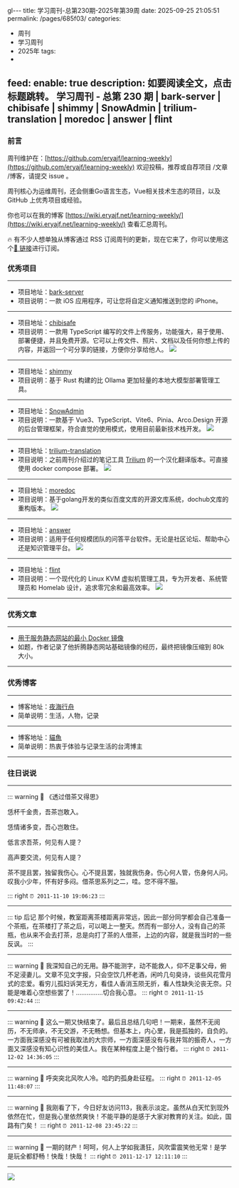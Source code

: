 gl---
title: 学习周刊-总第230期-2025年第39周
date: 2025-09-25 21:05:51
permalink: /pages/685f03/
categories:
  - 周刊
  - 学习周刊
  - 2025年
tags:
  - 
feed:
  enable: true
description: 如要阅读全文，点击标题跳转。 学习周刊 - 总第 230 期  | bark-server | chibisafe | shimmy | SnowAdmin | trilium-translation | moredoc | answer | flint
---


### 前言

周刊维护在：[https://github.com/eryajf/learning-weekly](https://github.com/eryajf/learning-weekly)  欢迎投稿，推荐或自荐项目 /文章 /博客，请提交 issue 。

周刊核心为运维周刊，还会侧重Go语言生态，Vue相关技术生态的项目，以及 GitHub 上优秀项目或经验。

你也可以在我的博客 [https://wiki.eryajf.net/learning-weekly/](https://wiki.eryajf.net/learning-weekly/) 查看汇总周刊。

🔥 有不少人想单独从博客通过 RSS 订阅周刊的更新，现在它来了，你可以使用这个[🔗 链接](https://wiki.eryajf.net/learning-weekly.xml)进行订阅。

### 优秀项目

---
- 项目地址：[bark-server](https://github.com/Finb/bark-server)
- 项目说明：一款 iOS 应用程序，可让您将自定义通知推送到您的 iPhone。
---
- 项目地址：[chibisafe](https://github.com/chibisafe/chibisafe)
- 项目说明：一款用 TypeScript 编写的文件上传服务，功能强大，易于使用、部署便捷，并且免费开源。它可以上传文件、照片、文档以及任何你想上传的内容，并返回一个可分享的链接，方便你分享给他人。
  ![](https://t.eryajf.net/imgs/2025/09/1757918731988.webp)
---
- 项目地址：[shimmy](https://github.com/Michael-A-Kuykendall/shimmy)
- 项目说明：基于 Rust 构建的比 Ollama 更加轻量的本地大模型部署管理工具。
---
- 项目地址：[SnowAdmin](https://github.com/WangFan-io/SnowAdmin)
- 项目说明：一款基于 Vue3、TypeScript、Vite6、Pinia、Arco.Design 开源的后台管理框架，符合直觉的使用模式，使用目前最新技术栈开发。
  ![](https://t.eryajf.net/imgs/2025/09/1758129662587.webp)
---
- 项目地址：[trilium-translation](https://github.com/Nriver/trilium-translation)
- 项目说明：之前周刊介绍过的笔记工具 [Trilium](https://github.com/TriliumNext/Trilium) 的一个汉化翻译版本。可直接使用 docker compose 部署。
  ![](https://t.eryajf.net/imgs/2025/09/1757987286245.webp)
---
- 项目地址：[moredoc](https://github.com/mnt-ltd/moredoc)
- 项目说明：基于golang开发的类似百度文库的开源文库系统，dochub文库的重构版本。
  ![](https://t.eryajf.net/imgs/2025/09/1757992659111.webp)
---
- 项目地址：[answer](https://github.com/apache/answer)
- 项目说明：适用于任何规模团队的问答平台软件。无论是社区论坛、帮助中心还是知识管理平台。
  ![](https://t.eryajf.net/imgs/2025/09/1757992971584.webp)
---
- 项目地址：[flint](https://github.com/ccheshirecat/flint)
- 项目说明：一个现代化的 Linux KVM 虚拟机管理工具，专为开发者、系统管理员和 Homelab 设计，追求零冗余和最高效率。
  ![](https://t.eryajf.net/imgs/2025/09/1757688446508.webp)
---

### 优秀文章

---
- [用于服务静态网站的最小 Docker 镜像](https://lipanski.com/)
- 如题，作者记录了他折腾静态网站基础镜像的经历，最终把镜像压缩到 80k 大小。
---

### 优秀博客

---
- 博客地址：[夜海行舟](https://brocalife.com/)
- 简单说明：生活，人物，记录
---
- 博客地址：[貓魚](https://2cat.net/)
- 简单说明：热衷于体验与记录生活的台湾博主
---

### 往日说说

---

::: warning 📜
《透过借茶又得思》

恁杯千金贵，吾茶岂敢入。

恁情诸多变，吾心岂敢住。

低言求吾茶，何见有人提？

高声要交流，何见有人提？


茶不提且罢，独留我伤心。心不提且罢，独就我伤身。伤心何人管，伤身何人问。叹我小少年，怀有好多闷。借茶思系列之二，哇。您不得不服。

::: right
`⏰ 2011-11-10 19:06:23`
:::

---

::: tip 后记
那个时候，教室距离茶楼距离非常远，因此一部分同学都会自己准备一个茶瓶，在茶楼打了茶之后，可以喝上一整天。然而有一部分人，没有自己的茶瓶，也从来不会去打茶，总是向打了茶的人借茶，上边的内容，就是我当时的一些反讽。
:::

---

::: warning 📜
我深知自己的无用。静不能测字，动不能救人，仰不足事父母，俯不足浸妻儿。文章不见文字报，只会空饮几杯老酒，闲吟几句臭诗，谈些风花雪月式的恋爱。看穷儿孤妇诉哭无方，看佳人香消玉陨无折，看人性缺失沦丧无奈。只能是唯着心空想些罢了！……………切合我心意。
::: right
`⏰ 2011-11-15 09:42:44`
:::

---

::: warning 📜
这么一期又快结束了。最后且总结几句吧！一期来，虽然不无阅历，不无师承，不无交游，不无畅想。但基本上，内心里，我是孤独的，自负的。一方面我深感没有可被我取法的大宗师，一方面深感没有与我并驾的振奇人，一方面又深感没有知心识性的美佳人。我在某种程度上是个独行者。
::: right
`⏰ 2011-12-02 14:36:05`
:::

---

::: warning 📜
呼突突北风吹人冷。哈趵趵孤身赴征程。
::: right
`⏰ 2011-12-05 11:48:07`
:::

---

::: warning 📜
我刚看了下，今日好友访问113，我表示淡定。虽然从白天忙到现外依然在忙，但是我心里依然爽快！不能平静的是感于大家对教育的关注。如此，国路有门矣！
::: right
`⏰ 2011-12-08 23:45:22`
:::

---

::: warning 📜
一期的财产！呵呵，何人上学如我潇狂，风吹雷震笑他无常！是学是玩全都舒畅！快哉！快哉！
::: right
`⏰ 2011-12-17 12:11:10`
:::

---

![](https://t.eryajf.net/imgs/2025/09/1758806011283.webp)